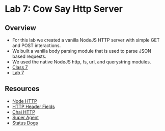 # Lab 7: Cow Say Http Server

## Overview
* For this lab we created a vanilla NodeJS HTTP server with simple GET and POST interactions.
* We built a vanilla body parsing module that is used to parse JSON based requests.
* We used the native NodeJS http, fs, url, and querystring modules.
* [Class 7](https://github.com/codefellows/seattle-javascript-401d15/tree/master/class-07-cowsay-server)
* [Lab 7](https://github.com/mmpadget/lab-07-cowsay-http-server)

## Resources
* [Node HTTP](https://nodejs.org/api/http.html)
* [HTTP Header Fields](https://en.wikipedia.org/wiki/List_of_HTTP_header_fields#Request_fields)
* [Chai HTTP](https://github.com/chaijs/chai-http)
* [Super Agent](https://visionmedia.github.io/superagent/)
* [Status Dogs](https://httpstatusdogs.com)
